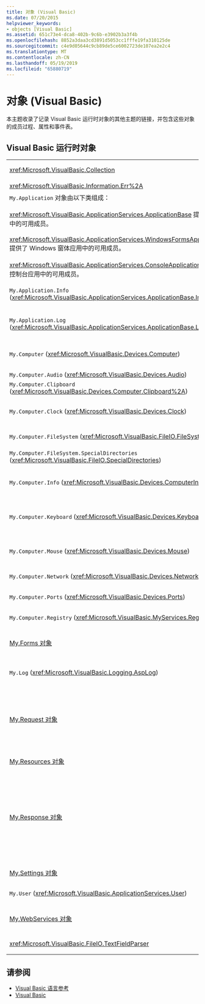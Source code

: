 ```yaml
---
title: 对象 (Visual Basic)
ms.date: 07/20/2015
helpviewer_keywords:
- objects [Visual Basic]
ms.assetid: 651c73e4-dca8-402b-9c6b-e3902b3a3f4b
ms.openlocfilehash: 8852a3daa3cd3891d5053cc1fffe19fa310125de
ms.sourcegitcommit: c4e9d05644c9cb89de5ce6002723de107ea2e2c4
ms.translationtype: MT
ms.contentlocale: zh-CN
ms.lasthandoff: 05/19/2019
ms.locfileid: "65880719"
---
```

# <a name="objects-visual-basic"></a>对象 (Visual Basic)
本主题收录了记录 Visual Basic 运行时对象的其他主题的链接，并包含这些对象的成员过程、属性和事件表。  
  
## <a name="visual-basic-run-time-objects"></a>Visual Basic 运行时对象  
  
|||  
|---|---|  
|<xref:Microsoft.VisualBasic.Collection>|提供了一种便捷方式，将相关的一组项视为一个对象。|  
|<xref:Microsoft.VisualBasic.Information.Err%2A>|包含运行时错误的相关信息。|  
|`My.Application` 对象由以下类组成：<br /><br /> <xref:Microsoft.VisualBasic.ApplicationServices.ApplicationBase> 提供了所有项目中的可用成员。<br /><br /> <xref:Microsoft.VisualBasic.ApplicationServices.WindowsFormsApplicationBase> 提供了 Windows 窗体应用中的可用成员。<br /><br /> <xref:Microsoft.VisualBasic.ApplicationServices.ConsoleApplicationBase> 提供了控制台应用中的可用成员。|提供了仅与当前应用或 DLL 相关联的数据。 无法使用 `My.Application` 更改任何系统级信息。<br /><br /> 一些成员仅对 Windows 窗体应用或控制台应用可用。|  
|`My.Application.Info` (<xref:Microsoft.VisualBasic.ApplicationServices.ApplicationBase.Info%2A>)|提供了用于获取应用信息（如版本号、说明、已加载程序集等）的属性。|  
|`My.Application.Log` (<xref:Microsoft.VisualBasic.ApplicationServices.ApplicationBase.Log%2A>)|提供属性和方法来将事件和异常信息写入应用程序的日志侦听器。|  
|`My.Computer` (<xref:Microsoft.VisualBasic.Devices.Computer>)|提供了用于操控计算机组件（如音频、时钟、键盘、文件系统等）的属性。|  
|`My.Computer.Audio` (<xref:Microsoft.VisualBasic.Devices.Audio>)|提供了用于播放音频的方法。|  
|`My.Computer.Clipboard` (<xref:Microsoft.VisualBasic.Devices.Computer.Clipboard%2A>)|提供了用于操控剪贴板的方法。|  
|`My.Computer.Clock` (<xref:Microsoft.VisualBasic.Devices.Clock>)|提供了用于从系统时钟访问当前本地时间和协调世界时（相当于格林威治标准时间）的属性。|  
|`My.Computer.FileSystem` (<xref:Microsoft.VisualBasic.FileIO.FileSystem>)|提供了用于处理驱动器、文件和目录的属性和方法。|  
|`My.Computer.FileSystem.SpecialDirectories` (<xref:Microsoft.VisualBasic.FileIO.SpecialDirectories>)|提供了用于访问经常引用的目录的属性。|  
|`My.Computer.Info` (<xref:Microsoft.VisualBasic.Devices.ComputerInfo>)|提供了用于获取计算机内存、已加载程序集、名称和操作系统相关信息的属性。|  
|`My.Computer.Keyboard` (<xref:Microsoft.VisualBasic.Devices.Keyboard>)|提供了用于访问键盘当前状态（如当前按下了哪些键）的属性，并提供了用于将击键发送到活动窗口的方法。|  
|`My.Computer.Mouse` (<xref:Microsoft.VisualBasic.Devices.Mouse>)|提供了用于获取本地计算机上安装的鼠标的格式和配置信息的属性。|  
|`My.Computer.Network` (<xref:Microsoft.VisualBasic.Devices.Network>)|提供了用于与计算机连接的网络进行交互的属性、事件和方法。|  
|`My.Computer.Ports` (<xref:Microsoft.VisualBasic.Devices.Ports>)|提供了用于访问计算机的串行端口的属性和方法。|  
|`My.Computer.Registry` (<xref:Microsoft.VisualBasic.MyServices.RegistryProxy>)|提供了用于操控注册表的属性和方法。|  
|[My.Forms 对象](../../../visual-basic/language-reference/objects/my-forms-object.md)|提供了用于访问当前项目中声明的每个 Windows 窗体实例的属性。|  
|`My.Log` (<xref:Microsoft.VisualBasic.Logging.AspLog>)|提供了用于将事件和异常信息写入 Web 应用的应用日志侦听器的属性和方法。|  
|[My.Request 对象](../../../visual-basic/language-reference/objects/my-request-object.md)|获取所请求的页面的 <xref:System.Web.HttpRequest> 对象。 `My.Request` 对象包含当前 HTTP 请求的相关信息。<br /><br /> `My.Request` 对象仅适用于 ASP.NET 应用程序。|  
|[My.Resources 对象](../../../visual-basic/language-reference/objects/my-resources-object.md)|提供了用于访问应用资源的属性和类。|  
|[My.Response 对象](../../../visual-basic/language-reference/objects/my-response-object.md)|获取与 <xref:System.Web.HttpResponse> 关联的 <xref:System.Web.UI.Page> 对象。 使用此对象，可以将 HTTP 响应数据发送到客户端，并包含此响应的相关信息。<br /><br /> `My.Response` 对象仅适用于 ASP.NET 应用程序。|  
|[My.Settings 对象](../../../visual-basic/language-reference/objects/my-settings-object.md)|提供了用于访问应用设置的属性和方法。|  
|`My.User` (<xref:Microsoft.VisualBasic.ApplicationServices.User>)|提供了对当前用户信息的访问权限。|  
|[My.WebServices 对象](../../../visual-basic/language-reference/objects/my-webservices-object.md)|提供了用于创建和访问当前项目引用的每个 Web 服务实例的属性。|  
|<xref:Microsoft.VisualBasic.FileIO.TextFieldParser>|提供分析结构化文本文件的方法和属性。|  
  
## <a name="see-also"></a>请参阅

- [Visual Basic 语言参考](../../../visual-basic/language-reference/index.md)
- [Visual Basic](../../../visual-basic/index.md)
